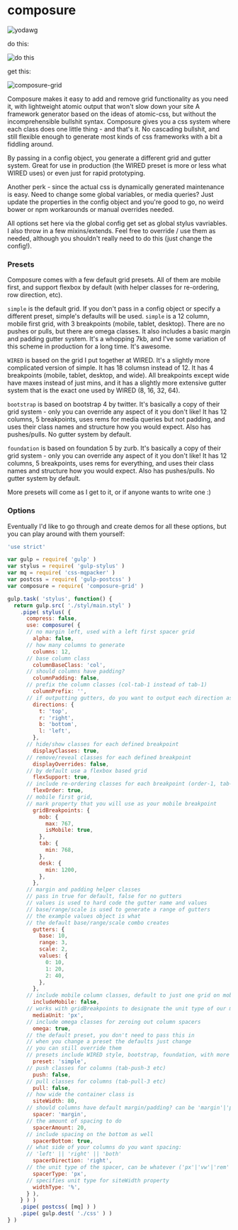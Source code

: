 # composure

![yodawg](https://i.imgflip.com/sig5d.jpg)

do this:

![do this](https://cloud.githubusercontent.com/assets/2379901/10447049/9f4aeab6-7135-11e5-90a2-776997f3fb8b.png)


get this:

![composure-grid](https://cloud.githubusercontent.com/assets/2379901/10570762/4ac2a6bc-75ec-11e5-960f-74199112cdf8.png)

Composure makes it easy to add and remove grid functionality as you need it, with lightweight atomic output that won't slow down your site A framework generator based on the ideas of atomic-css, but without the incomprehensible bullshit syntax. Composure gives you a css system where each class does one little thing - and that's it. No cascading bullshit, and still flexible enough to generate most kinds of css frameworks with a bit a fiddling around.

By passing in a config object, you generate a different grid and gutter system. Great for use in production (the WIRED preset is more or less what WIRED uses) or even just for rapid prototyping.

Another perk - since the actual css is dynamically generated maintenance is easy. Need to change some global variables, or media queries? Just update the properties in the config object and you're good to go, no weird bower or npm workarounds or manual overrides needed.

All options set here via the global config get set as global stylus vavriables. I also throw in a few mixins/extends. Feel free to override / use them as needed, although you shouldn't really need to do this (just change the config!).

### Presets
Composure comes with a few default grid presets. All of them are mobile first, and support flexbox by default (with helper classes for re-ordering, row direction, etc). 

`simple` is the default grid. If you don't pass in a config object or specify a different preset, simple's defaults will be used. `simple` is a 12 column, mobile first grid, with 3 breakpoints (mobile, tablet, desktop). There are no pushes or pulls, but there are omega classes. It also includes a basic margin and padding gutter system. It's a whopping 7kb, and I've some variation of this scheme in production for a long time. It's awesome.

`WIRED` is based on the grid I put together at WIRED. It's a slightly more complicated version of simple. It has 18 columsn instead of 12. It has 4 breakpoints  (mobile, tablet, desktop, and wide). All breakpoints except wide have maxes instead of just mins, and it has a slightly more extensive gutter system that is the exact one used by WIRED (8, 16, 32, 64).

`bootstrap` is based on bootstrap 4 by twitter. It's basically a copy of their grid system - only you can override any aspect of it you don't like! It has 12 columns, 5 breakpoints, uses rems for media queries but not padding, and uses their class names and structure how you would expect. Also has pushes/pulls. No gutter system by default.

`foundation` is based on foundation 5 by zurb. It's basically a copy of their grid system - only you can override any aspect of it you don't like! It has 12 columns, 5 breakpoints, uses rems for everything, and uses their class names and structure how you would expect. Also has pushes/pulls. No gutter system by default.

More presets will come as I get to it, or if anyone wants to write one :)


### Options
Eventually I'd like to go through and create demos for all these options, but you can play around with them yourself:


```javascript
'use strict'

var gulp = require( 'gulp' )
var stylus = require( 'gulp-stylus' )
var mq = require( 'css-mqpacker' )
var postcss = require( 'gulp-postcss' )
var composure = require( 'composure-grid' )

gulp.task( 'stylus', function() {
  return gulp.src( './styl/main.styl' )
    .pipe( stylus( {
      compress: false,
      use: composure( {
      // no margin left, used with a left first spacer grid
        alpha: false,
      // how many columns to generate
        columns: 12,
      // base column class
        columnBaseClass: 'col',
      // should columns have padding?
        columnPadding: false,
      // prefix the column classes (col-tab-1 instead of tab-1)
        columnPrefix: '',
      // if outputting gutters, do you want to output each direction as well?
        directions: {
          t: 'top',
          r: 'right',
          b: 'bottom',
          l: 'left',
        },
      // hide/show classes for each defined breakpoint
        displayClasses: true,
      // remove/reveal classes for each defined breakpoint
        displayOverrides: false,
      // by default use a flexbox based grid
        flexSupport: true,
      // include re-ordering classes for each breakpoint (order-1, tab-order-2, etc)
        flexOrder: true,
      // mobile first grid,
      // mark property that you will use as your mobile breakpoint
        gridBreakpoints: {
          mob: {
            max: 767,
            isMobile: true,
          },
          tab: {
            min: 768,
          },
          desk: {
            min: 1200,
          },
        },
      // margin and padding helper classes
      // pass in true for default, false for no gutters
      // values is used to hard code the gutter name and values
      // base/range/scale is used to generate a range of gutters
      // the example values object is what
      // the default base/range/scale combo creates
        gutters: {
          base: 10,
          range: 3,
          scale: 2,
          values: {
            0: 10,
            1: 20,
            2: 40,
          },
        },
      // include mobile column classes, default to just one grid on mobile
        includeMobile: false,
      // works with gridBreakpoints to designate the unit type of our min/max values
        mediaUnit: 'px',
      // include omega classes for zeroing out column spacers
        omega: true,
      // the default preset, you don't need to pass this in
      // when you change a preset the defaults just change
      // you can still override them
      // presets include WIRED style, bootstrap, foundation, with more coming maybe
        preset: 'simple',
      // push classes for columns (tab-push-3 etc)
        push: false,
      // pull classes for columns (tab-pull-3 etc)
        pull: false,
      // how wide the container class is
        siteWidth: 80,
      // should columns have default margin/padding? can be 'margin'|'padding'|false
        spacer: 'margin',
      // the amount of spacing to do
        spacerAmount: 20,
      // include spacing on the bottom as well
        spacerBottom: true,
      // what side of your columns do you want spacing:
      // 'left' || 'right' || 'both'
        spacerDirection: 'right',
      // the unit type of the spacer, can be whatever ('px'|'vw'|'rem'|'%' etc)
        spacerType: 'px',
      // specifies unit type for siteWidth property
        widthType: '%',
      } ),
    } ) )
    .pipe( postcss( [mq] ) )
    .pipe( gulp.dest( './css' ) )
} )
```

